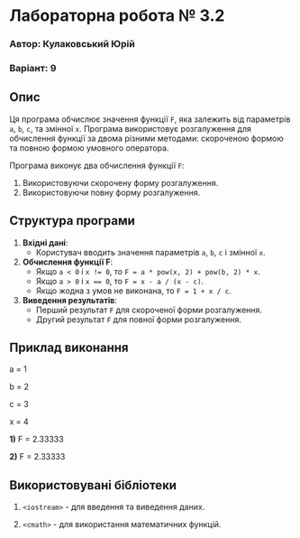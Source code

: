# Лабораторна робота № 3.2

### Автор: Кулаковський Юрій

### Варіант: 9

## Опис

Ця програма обчислює значення функції `F`, яка залежить від параметрів `a`, `b`, `c`, та змінної `x`. Програма використовує розгалуження для обчислення функції за двома різними методами: скороченою формою та повною формою умовного оператора.

Програма виконує два обчислення функції `F`:
1. Використовуючи скорочену форму розгалуження.
2. Використовуючи повну форму розгалуження.

## Структура програми

1. **Вхідні дані**:
    - Користувач вводить значення параметрів `a`, `b`, `c` і змінної `x`.
2. **Обчислення функції F**:
    - Якщо `a < 0` і `x != 0`, то `F = a * pow(x, 2) + pow(b, 2) * x`.
    - Якщо `a > 0` і `x == 0`, то `F = x - a / (x - c)`.
    - Якщо жодна з умов не виконана, то `F = 1 + x / c`.
3. **Виведення результатів**:
    - Перший результат `F` для скороченої форми розгалуження.
    - Другий результат `F` для повної форми розгалуження.

## Приклад виконання

a = 1

b = 2 

c = 3 

x = 4

**1)** F = 2.33333

**2)** F = 2.33333

## Використовувані бібліотеки
1) `<iostream>` - для введення та виведення даних.

2) `<cmath>` - для використання математичних функцій.
